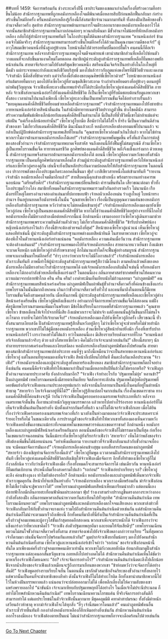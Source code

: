 ##บทที่ 1459: จัดการพร้อมกัน
ช่วงระยะครึ่งปีนี้ เขาประจิมของเขตผาเก่าเกิดเรื่องที่สร้างความฮือฮาขึ้นไม่น้อย
สำนักรากฐานเทพที่ถูกหอมังกรเหลืองโจมตีพินาศเมื่อหลายสิบปีก่อนพลิกฟื้นกลับมา ก่อร่างสร้างขึ้นใหม่อีกครั้ง
ครั้นหอมังกรเหลืองรู้เรื่องนี้ก็ส่งสมาชิกจำนวนมากมาทันที ทั้งสองฝั่งเปิดศึกของขั้วอำนาจสี่ดาวครึ่ง
สุดท้าย สำนักรากฐานเทพต้านทานการโจมตีระลอกแรกของหอมังกรเหลืองเอาไว้ได้
จากนั้นสมาชิกสำนักรากฐานเทพในกาลก่อนค่อยๆ หวนกลับคืนมา มีขั้วอำนาจไม่น้อยที่หักหลังหอมังกรเหลือง กลับไปสู่สำนักรากฐานเทพทันที
ในโถงประชุมใต้ดินของสำนักรากฐานเทพ
“หานหนิงเอ๋อร์ ข้ามองเจ้าไม่ผิดจริงๆ สำนักรากฐานเทพสามารถสร้างขึ้นใหม่อีกครั้งได้ล้วนเป็นคุณงามความดีของเจ้า!”
ผู้อาวุโสผมเขียวคนหนึ่งที่นั่งสูงอยู่ข้างบน ใบหน้าเต็มไปด้วยรอยยิ้มปลื้มอกปลื้มใจ
คนคนนี้ก็คือเจ้าสำนักรากฐานเทพ หลังจากสำนักรากฐานเทพถูกโจมตีจนพ่ายแพ้ เขานำสมาชิกส่วนที่เหลือไปซ่อนตัว วางแผนที่จะกลับขึ้นมาผงาดใหม่โดยตลอด
สมาชิกผู้นำระดับสูงสำนักรากฐานเทพที่เหลือก็ยิ้มพลางพยักหน้าเช่นกัน สายตาจับจ้องรวมไปยังสตรีชุดเขียวคนหนึ่ง
สตรีคนนั้นเจิดจ้าเป็นอย่างยิ่งในโถงใหญ่ที่มืดมัว แผ่กระจายพละกำลังและพลังชีวิตบริสุทธิ์ มองไปแล้วราวกับภูตแห่งพงไพรที่มีชีวิตชีวาและงดงาม
“เจ้าสำนัก นี่คือสิ่งที่ข้าควรทำ แต่ว่าเรื่องนี้ยังต้องขอบคุณศิษย์พี่เซี่ยโหวด้วย!”
ใบหน้าของหานหนิงเอ๋อร์แต้มรอยยิ้มบางๆ มองไปยังเซี่ยโหวอู่ที่สวมชุดสีเขียวสะอาด ร่างกำยำเหยียดตรงที่อยู่ข้างๆ
ตอนอยู่ที่เผ่าพันธุ์วิญญาณ จ้าวเฟิงเพิ่งทะลวงขั้นเทพแท้จริงก็ได้ประมือกับเซี่ยโหวอู่แห่งแดนศักดิ์สิทธิ์ชีวิต
ภายหลัง จ้าวเฟิงส่งหานหนิงเอ๋อร์ไปยังแดนศักดิ์สิทธิ์ชีวิต ก็เป็นเซี่ยโหวอู่ที่รับผิดชอบต้อนรับดูแลพวกเขาทั้งสอง
เวลาผ่านไปนานถึงเพียงนี้ เซี่ยโหวอู่ทะลวงขึ้นเป็นเทพโบราณขั้นเจ็ดได้อย่างราบรื่นแล้ว
“ขอบคุณแดนศักดิ์สิทธิ์ชีวิตที่ยอมช่วยเหลือสำนักรากฐานเทพ!”
เจ้าสำนักรากฐานเทพมองไปยังชายข้างกายหานหนิงเอ๋อร์ด้วยสีหน้าตื่นเต้น
ในสำนักมีทายาทเนตรชีวิตปรากฏตัวขึ้น ช่างโชคดีนัก
สามารถสร้างความสัมพันธ์เพียงเล็กน้อยกับแดนศักดิ์สิทธิ์ในตำนานได้ นี่เป็นสิ่งที่ชั่วชีวิตนี้เขาไม่กล้าแม้แต่จะเพ้อฝัน
“แค่เรื่องเล็กน้อยเท่านั้น!”
เซี่ยโหวอู่โบกมือ สื่อนัยว่าไม่ได้ใส่ใจ
ที่จริง นี่เป็นความยินดีส่วนตัวของเขา ไม่เกี่ยวกับแดนศักดิ์สิทธิ์ชีวิต
มิฉะนั้นแล้วละก็ หอมังกรเหลืองต้องยอมแพ้ไปนานแล้ว จะกล้าเป็นปฏิปักษ์ต่อสำนักรากฐานเทพเสียที่ไหนกัน
“คุณชายเซี่ยโหวถ่อมตัวเกินไปแล้ว หากไม่ใช่ท่าน พวกเราไม่อาจต้านทานหอมังกรเหลืองได้เลย!”
เจ้าสำนักรากฐานเทพยิ้มพูดขึ้น
ครั้งที่แล้วในการต่อสู้ของสองขั้วอำนาจ เจ้าสำนักรากฐานเทพบาดเจ็บสาหัส จนถึงตอนนี้ก็ยังฟื้นฟูไม่สมบูรณ์ดี
ส่วนเซี่ยโหวอู่เป็นเทพโบราณขั้นเจ็ด ทายาทเนตรชีวิต ลูกศิษย์ของแดนศักดิ์สิทธิ์ชีวิต พลังจึงแข็งแกร่งมาก
ด้วยเหตุนี้ สำนักรากฐานเทพจึงสามารถต้านทานหอมังกรเหลืองได้
ตอนนี้ เซี่ยโหวอู่คือความหวังของทั้งสำนักรากฐานเทพ เป็นคนที่ลูกศิษย์มากมายเลื่อมใส
ส่วนผู้นำระดับสูงสำนักรากฐานเทพยิ่งหวังให้หานหนิงเอ๋อร์และเซี่ยโหวอู่ครองคู่กัน เช่นนี้จะยิ่งเป็นหลักประกันความปลอดภัยให้กับสำนักรากฐานเทพ
ในตอนนี้เอง ปราการพลังของโถงประชุมเกิดระลอกคลื่นขึ้นมา
ฟุ่บ!
เงาสีเขียวสายหนึ่งโผล่เข้ามาทันที
“รายงานเจ้าสำนัก หอมักรเหลืองโจมตีมาอีกแล้ว!”
สายสืบคนนี้คุกเข่าลงข้างหนึ่ง พร้อมรายงานอย่างเคารพนอบน้อม
“เตรียมรับศึก!”
เจ้าสำนักรากฐานเทพเปลี่ยนสีหน้า คำรามขึ้นทันใด
เสี้ยวขณะต่อมา ทั่วทั้งโถงประชุมก็ว่างโล่ง
สมาชิกทั้งหมดในสำนักรากฐานเทพมารวมตัวกันอย่างรวดเร็ว
ไม่นานนัก เรือมังกรที่ใหญ่โตทรงอำนาจสองลำแล่นมาที่ปลายขอบฟ้า
เจ้าหอผิวเหลืองหม่น ร่างสูงใหญ่ ใบหน้าทรงอำนาจ ยืนอยู่บนยอดเรือมังกรหนึ่งในนั้น
“คุณชายเซี่ยโหว เรื่องนี้เป็นบุญคุณความแค้นของหอมังกรเหลืองกับสำนักรากฐานเทพ หวังว่าท่านจะไม่สอดมือเข้ามายุ่ง!”
เจ้าสำนักหอมังกรเหลืองมองมายังเซี่ยโหวอู่ก่อน
เซี่ยโหวอู่เป็นคนของแดนศักดิ์สิทธิ์ชีวิต หากไม่ใช่ว่าแดนศักดิ์สิทธิ์ชีวิตอยู่ห่างจากที่นี่ไกลไป หอมังกรเหลืองไม่มีทางกล้าลงมือต่อหลังจากนี้แน่
อีกด้านหนึ่ง เขามองออกว่าเซี่ยโหวอู่เดินทางมาช่วยสำนักรากฐานเทพเพราะความยินดีส่วนตัวล้วนๆ ไม่เกี่ยวกับแดนศักดิ์สิทธิ์ชีวิต
“ข้ารับปากศิษย์น้องหญิงหนิงเอ๋อร์เอาไว้แล้ว เรื่องนี้ข้าจะต้องช่วยจนถึงที่สุด!”
สีหน้าของเซี่ยโหวอู่แน่วแน่
เห็นเซี่ยโหวอู่แสดงทีท่าเช่นนี้ ผู้นำระดับสูงฝั่งสำนักรากฐานเทพต่างเผยสีหน้ายินดี
ในสายตาพวกเขา เซี่ยโหวอู่จะต้องพึงใจในตัวหานหนิงเอ๋อร์อย่างแน่นอน
“หอมังกรเหลือง ความแค้นเมื่อวันวาน สำนักรากฐานเทพจะต้องล้างแค้นแน่!”
เจ้าสำนักรากฐานเทพมองไปยังเจ้าหอมังกรเหลือง สายตาฉายแววเย็นชา
ถึงแม้เขาจะบาดเจ็บหนัก แต่เซี่ยโหวอู่กำลังรักษาเขาอยู่ อีกไม่นานเท่าใดก็จะฟื้นฟูอย่างสมบูรณ์
สำนักรากฐานเทพจะผงาดขึ้นมาใหม่อีกครั้ง!
“ฮ่าๆ เกรงว่าพวกเจ้าจะไม่มีโอกาสแล้ว!”
เจ้าสำนักหอมังกรเหลืองหัวเราะลั่นทันที
ภาพนี้ทำให้ผู้นำระดับสูงสำนักรากฐานเทพรู้สึกว่ามีเงื่อนงำ
ตามหลักแล้วพลังของหอมังกรเหลืองไม่มีทางทำอะไรสำนักรากฐานเทพได้
แต่เจ้าหอมังกรเหลืองกลับมั่นใจเช่นนี้ หรือหอมังกรเหลืองจะได้กองกำลังช่วยเหลือที่แข็งแกร่งมา?
ในตอนนี้เอง กลิ่นอายศาสตร์ซากศพที่ชวนให้คนหวาดผวาแผ่มาจากปลายฟ้าไกล
ครืน ครืน ครืน!
เงาดำทะมึนเย็นเยียบนับไม่ถ้วนลอยมา
“เผ่าภูตทมิฬ!”
คนสำนักรากฐานเทพเผยสีหน้าเคร่งเครียด
เผ่าภูตทมิฬเป็นเผ่าพันธุ์ขั้วอำนาจสี่ดาวครึ่งที่ค่อนข้างแข็งแกร่ง เทพโบราณในนั้นมีมากถึงหกคน เกินกว่าขั้วอำนาจสี่ดาวครึ่งทั่วไป
และคนที่มาถึงในตอนนี้ก็มีเทพโบราณขั้นเจ็ดถึงสามคนด้วยกัน
เมื่อเห็นภาพนี้ ผู้นำระดับสูงสำนักรากฐานเทพที่เหลือและเซี่ยโหวอู่ต่างสีหน้าเคร่งเครียดขึ้น
เซี่ยโหวอู่มีพลังแข็งแกร่ง อย่างมากก็จัดการเทพโบราณขั้นเจ็ดได้สองคน
แต่ฝั่งศัตรูมีเทพโบราณสามคนเพิ่มมาในพริบตา มีข้อได้เปรียบในการบดขยี้สำนักรากฐานเทพแล้ว
“คุณชายเซี่ยโหว ข้าขอเตือนให้เจ้าไปจากที่นี่เสีย ถึงแม้พวกเราจะไม่ฆ่าเจ้า แต่ถึงตอนนั้นสู้กันขึ้นมาก็ไม่สนใจอะไรมาก ยากที่จะไม่ทำให้เจ้าบาดเจ็บ!”
เจ้าหอมังกรเหลืองมองไปยังเซี่ยโหวอู่อีกครั้ง
เสี้ยวขณะนี้ ทั่วทั้งสนามรบเงียบสงัด ฝั่งสำนักรากฐานเทพรู้สึกสิ้นหวังอยู่ลึกๆ
ไม่ว่าเซี่ยโหวอู่จะช่วยหรือไม่ช่วยสำนักรากฐานเทพ พวกเขาก็ไม่ใช่คู่มือของหอมังกรเหลือง
ส่วนเซี่ยโหวอู่สีหน้าย่ำแย่ยิ่งนัก เรื่องที่เขารับปากหานหนิงเอ๋อร์ไว้ เกรงว่าคงทำไม่ได้แล้ว
ทว่าในตอนนี้เอง มีเสียงราบเรียบดังมาจากที่ไกล “หานหนิงเอ๋อร์เจ้ากลับมาแล้วจริงๆ ด้วย แล้วก็สหายเซี่ยโหว คิดไม่ถึงว่าเจ้าจะมาด้วยเช่นกัน!”
เสียงนี้สบายๆ นัก ทำลายบรรยากาศเคร่งเครียดและเงียบสงัดลง
หอมังกรเหลืองกับเผ่าภูตทมิฬมองไปพร้อมกัน
สายตาของสมาชิกสำนักรากฐานเทพเปล่งประกาย คนที่จู่ๆ มาถึงนี้เหมือนว่าจะเป็นสหายของหานหนิงเอ๋อร์และเซี่ยโหวอู่
แต่ในตอนที่ทุกคนมองเห็นจ้าวเฟิง สีหน้าก็เปลี่ยนไปทันที ตื่นตะลึงกันเหลือประมาณ
“จ้าวเฟิง!”
เจ้าหอมังกรเหลืองและผู้นำระดับสูงทั้งหลายร้องเสียงหลง
สมาชิกสำนักรากฐานเทพก็ตกใจอย่างยิ่งเช่นกัน คนคนนี้คือจ้าวเฟิงที่ทำให้เขตผาเก่าปั่นป่วนเมื่อหลายสิบปีที่แล้วไม่ใช่หรอกหรือ?
จ้าวเฟิงถูกขั้วอำนาจมากมายประกาศจับ ยังกล้ากลับมาอีก?
“จ้าวเฟิง เจ้าทำอะไรกับ ‘ปฐมเทพโม่กุ่ย’ หลานข้า?”
ฝั่งเผ่าภูตทมิฬ เทพโบราณคนหนึ่งมีสายตาเย็นเยียบ จิตสังหารทะลักล้น
ปฐมเทพโม่กุ่ยคือปฐมเทพที่เคยขัดแย้งกับจ้าวเฟิงตอนงานประลองยุทธ์ผาเก่า หลังจากนั้นก็กลายมาเป็นหนึ่งในคนที่อยู่ในตำหนักห้าธาตุ
“สหายจ้าว ไยเจ้าจึงมาอยู่ที่นี่ได้?”
เซี่ยโหวอู่รู้สึกแปลกใจมากเช่นกัน
เรื่องในเขตดาราชาด ทางแดนศักดิ์สิทธิ์ก็ค่อนข้างจะรู้ดี
ว่ากันว่าจ้าวเฟิงเป็นผู้ครอบครองเนตรเทพเจ้าประเภทที่เก้า หลังจากเนตรเทพเจ้าตื่นขึ้น ก็เอาชนะตำหนักวิญญาณบรรพกาล แล้วหายไปอย่างไร้ร่องรอย
หานหนิงเอ๋อร์ที่ได้เห็นจ้าวเฟิงตื่นเต้นเป็นอย่างยิ่ง นับตั้งแต่จากกันครั้งที่แล้ว นางก็ไม่ได้เจอจ้าวเฟิงอีกเลย
เมื่อได้ยินเรื่องว่าจ้าวเฟิงครอบครองเนตรเทพเจ้าดวงที่เก้า นางยังเป็นห่วงมาตลอดว่าจ้าวเฟิงจะประสบเคราะห์ร้ายอะไรหรือไม่
ในขณะเดียวกัน การปรากฏตัวของจ้าวเฟิงก็ทำให้พวกเขาทั้งสองมองเห็นความหวัง
จ้าวเฟิงเคยถึงขั้นเอาชนะแม้กระทั่งจอมเทพในเขตเทพสวรรค์และเขตดาราชาด!
อีกด้านหนึ่ง หอมังกรเหลืองและเผ่าภูตทมิฬสีหน้าเคร่งเครียดกันมาก
ตอนนั้นพลังของจ้าวเฟิงก็ไม่ธรรมดาเป็นที่สุด ก่อเรื่องในเขตผาเก่าจนอลหม่าน
วันนี้แม้กระทั่งเซี่ยโหวอู่ยังเรียกจ้าวเฟิงว่า ‘สหายจ้าว’ เห็นได้ว่าพลังของจ้าวเฟิงต้องเพิ่มขึ้นไม่น้อยแน่นอน
“อย่าเพิ่งผลีผลาม รายงานข่าวที่จ้าวเฟิงกลับมาแล้วกับขั้วอำนาจเบื้องบน จะมีคนมาจัดการมันเอง!”
เจ้าหอมังกรเหลืองค่อนข้างสุขุม แอบสื่อสารกับคนของเผ่าภูตทมิฬ
“สหายจ้าว ต้องเชิญท่านจัดการเรื่องนี้แล้ว!”
เซี่ยโหวอู่ยิ้มพูด
แววตาคนฝั่งสำนักรากฐานเทพตะลึงไปทันที
เซี่ยโหวอู่แห่งแดนศักดิ์สิทธิ์ชีวิตกลับเชิญให้จ้าวเฟิงลงมือจัดการ
อีกทั้งทีท่าของเซี่ยโหวอู่ก็ไม่กังวลสักนิด ราวกับว่าเมื่อจ้าวเฟิงลงมือ เรื่องทั้งหมดก็จะสามารถจัดการได้
เช่นเดียวกัน หานหนิงเอ๋อร์ก็ยิ้มแย้มเบิกบาน ประหนึ่งลืมเรื่องสงครามไปแล้ว
“รอก่อน!”
จ้าวเฟิงเอ่ยปากเรียบๆ
รอ?
เซี่ยโหวอู่ตะลึง ค่อนข้างงุนงง ทำไมยังต้องรออีก?
อีกด้านหนึ่ง หอมังกรเหลืองและเผ่าภูตทมิฬเห็นพวกจ้าวเฟิงหัวเราะพูดคุยกัน สีหน้าก็ย่ำแย่เป็นอย่างยิ่ง
“เจ้าหอมังกรเหลือง พวกเราลงมือพร้อมกัน ฆ่าจ้าวเฟิงก่อน ข้าไม่เชื่อว่ามันจะสู้พวกเราได้!”
เทพโบราณเผ่าภูตทมิฬเผยสีหน้าเหี้ยมเกรียมน่ากลัว
แต่ตอนนี้เอง
ปลายฟ้าไกลมีกลิ่นอายสะเทือนฟ้าดินแผ่ระลอกมา
ฟุ่บ!
ร่างเงาสามร่างปรากฏขึ้นตรงกลางระหว่างกองกำลังทั้งสองฝั่ง กลิ่นอายมหาศาลอันน่าหวาดหวั่นสะเทือนไปทั่วทุกทิศ
“สำนักหวนคืนต้นกำเนิด เทพโบราณเฉียนหยวน!”
เทพโบราณเผ่าภูตทมิฬและหอมังกรเหลืองตกใจจนเสียงหลง
พวกเขาส่งข่าวที่จ้าวเฟิงกลับมาให้กับขั้วอำนาจบางแห่ง รวมไปถึงสำนักหวนคืนต้นกำเนิดด้วยเช่นกัน แต่สำนักหวนคืนต้นกำเนิดก็ไม่น่าจะตามมาเร็วถึงเพียงนี้
อีกทั้งคนที่มาถึงที่นี่ยังเป็นเจ้าสำนักหวนคืนต้นกำเนิดที่เป็นครึ่งก้าวสู่จอมเทพและผู้อาวุโสขั้นเก้าสุดยอดอีกสองคน
พวกเขาเพิ่งจะตระหนักได้ จ้าวเฟิงเกรงว่าจะแข็งแกร่งกว่าที่พวกเขาคิดไว้
“จ้าวเฟิง ส่งตัวปฐมเทพกุยอีมา และยอมให้จับเสียดีๆ!”
เทพโบราณเฉียนหยวนไม่สนใจขั้วอำนาจสี่ดาวครึ่งทั้งสาม สายตาจ้องเพ่งไปยังจ้าวเฟิงพลางกล่าวราบเรียบ
“ในที่สุดพวกเจ้าก็ตามมา เช่นนั้นจัดการไปพร้อมกันเลยแล้วกัน!”
มุมปากจ้าวเฟิงยกยิ้มน้อยๆ มองไปยังคนสำนักหวนคืนต้นกำเนิดทั้งสาม
เซี่ยโหวอู่และหานหนิงเอ๋อร์เข้าใจคำว่า ‘รอก่อน’ ของจ้าวเฟิงก่อนหน้านี้ทันใด
มาเพียงแค่ครึ่งก้าวสู่จอมเทพคนเดียวเท่านั้น พวกเขาไม่กังวลเลยสักนิด
ย้อนกลับมาดูฝั่งสำนักรากฐานเทพ แต่ละคนอกสั่นขวัญแขวน ถอยหลังไปอย่างอดไม่ได้ สำนักหวนคืนต้นกำเนิดเห็นได้ชัดว่ามาหาเรื่องจ้าวเฟิงโดยเฉพาะ
“อ้อ? เจ้าจะจัดการอย่างไร?”
เจ้าสำนักหวนคืนต้นกำเนิดตะลึงไปเล็กน้อย ฟังจากน้ำเสียงของจ้าวเฟิงแล้วเหมือนจะรู้ถึงการมาเยือนของพวกเขา
“ข้าย่อมหวังว่าจะจัดการได้อย่างสันติ!”
จ้าวเฟิงพูดอย่างราบเรียบใจเย็น
ในตอนนั้น เขากักตัวสมาชิกอัจฉริยะของขั้วอำนาจทั้งหลายไว้ แต่พวกนั้นเป็นคนที่จะฆ่าเขาชิงของล้ำค่า ดังนั้นจ้าวเฟิงก็ไม่ได้ทำอะไรผิด
อีกทั้งเขานำสมาชิกพวกนี้ไปไว้ในห้วงฝันบรรพกาลแล้ว แน่นอนว่าจะปล่อยออกมาไม่ได้ เพื่อหลีกเลี่ยงไม่ให้ความลับของเขาแพร่งพรายออกไป
“น่าขันนัก เจ้าจะมาเทียบกับปฐมเทพกุยอีได้อย่างไร ในเมื่อเจ้าไม่ประนีประนอม ก็อย่าได้โทษสำนักหวนคืนต้นกำเนิด!”
เทพโบราณเฉียนหยวนโกรธแค้น
ที่จริงจัดการอย่างสันติก็สามารถทำได้ แต่ผลประโยชน์ในตัวจ้าวเฟิงนั้นมากมาย มีชุดคลุมมิติ คทาคำสาปมรณะ ทั้งยังมีตำหนักเสวียนอ้าวห้าธาตุ หากฆ่าจ้าวเฟิงก็จะได้ทุกสิ่ง
“ฮี่ๆ เจ้านี่สมควรโดนแล้ว!”
คนเผ่าภูตทมิฬคนอื่นหัวเราะชั่วร้ายขึ้นทันที
กองกำลังหอมังกรเหลืองก็ฮึกเหิมอย่างยิ่งเช่นกัน
สำนักหวนคืนต้นกำเนิดออกโรงลงมือเอง จ้าวเฟิงต้องตายเป็นแน่ ไม่แน่ว่าสำนักรากฐานเทพก็อาจจะเดือดร้อนไปด้วยเช่นกัน
……………………………………


[Go To Next Chapter]( ./316.md)